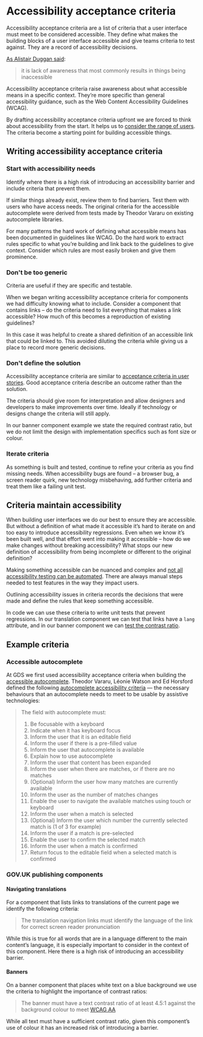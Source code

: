 # Accessibility acceptance criteria

Accessibility acceptance criteria are a list of criteria that a user interface must meet to be considered accessible. They define what makes the building blocks of a user interface accessible and give teams criteria to test against. They are a record of accessibility decisions.

[As Alistair Duggan said](https://accessibility.blog.gov.uk/2016/05/16/what-we-mean-when-we-talk-about-accessibility-2/):

> it is lack of awareness that most commonly results in things being inaccessible

Accessibility acceptance criteria raise awareness about what accessible means in a specific context. They’re more specific than general accessibility guidance, such as the Web Content Accessibility Guidelines (WCAG).

By drafting accessibility acceptance criteria upfront we are forced to think about accessibility from the start. It helps us to [consider the range of users](https://accessibility.blog.gov.uk/2016/05/16/consider-the-range-of-people-that-will-use-your-product-or-service/). The criteria become a starting point for building accessible things.

## Writing accessibility acceptance criteria

### Start with accessibility needs

Identify where there is a high risk of introducing an accessibility barrier and include criteria that prevent them.

If similar things already exist, review them to find barriers. Test them with users who have access needs. The original criteria for the accessible autocomplete were derived from tests made by Theodor Vararu on existing autocomplete libraries.

For many patterns the hard work of defining what accessible means has been documented in guidelines like WCAG. Do the hard work to extract rules specific to what you’re building and link back to the guidelines to give context. Consider which rules are most easily broken and give them prominence.

### Don't be too generic

Criteria are useful if they are specific and testable.

When we began writing accessibility acceptance criteria for components we had difficulty knowing what to include. Consider a component that contains links – do the criteria need to list everything that makes a link accessible? How much of this becomes a reproduction of existing guidelines?

In this case it was helpful to create a shared definition of an accessible link that could be linked to. This avoided diluting the criteria while giving us a place to record more generic decisions.

### Don't define the solution

Accessibility acceptance criteria are similar to [acceptance criteria in user stories](https://www.gov.uk/service-manual/agile-delivery/writing-user-stories#acceptance-criteria). Good acceptance criteria describe an outcome rather than the solution.  

The criteria should give room for interpretation and allow designers and developers to make improvements over time. Ideally if technology or designs change the criteria will still apply.

In our banner component example we state the required contrast ratio, but we do not limit the design with implementation specifics such as font size or colour.

### Iterate criteria

As something is built and tested, continue to refine your criteria as you find missing needs. When accessibility bugs are found – a browser bug, a screen reader quirk, new technology misbehaving, add further criteria and treat them like a failing unit test.

## Criteria maintain accessibility

When building user interfaces we do our best to ensure they are accessible. But without a definition of what made it accessible it’s hard to iterate on and too easy to introduce accessibility regressions. Even when we know it’s been built well, and that effort went into making it accessible – how do we make changes without breaking accessibility? What stops our new definition of accessibility from being incomplete or different to the original definition?

Making something accessible can be nuanced and complex and [not all accessibility testing can be automated](https://accessibility.blog.gov.uk/2017/02/24/what-we-found-when-we-tested-tools-on-the-worlds-least-accessible-webpage/). There are always manual steps needed to test features in the way they impact users.

Outlining accessibility issues in criteria records the decisions that were made and define the rules that keep something accessible.

In code we can use these criteria to write unit tests that prevent regressions. In our translation component we can test that links have a `lang` attribute, and in our banner component we can [test the contrast ratio](https://github.com/alphagov/govuk_frontend_toolkit/pull/374).

## Example criteria

### Accessible autocomplete

At GDS we first used accessibility acceptance criteria when building the [accessible autocomplete](https://github.com/alphagov/accessible-autocomplete). Theodor Vararu, Léonie Watson and Ed Horsford defined the following [autocomplete accessibility criteria](https://github.com/alphagov/accessible-autocomplete/blob/master/accessibility-criteria.md) — the necessary behaviours that an autocomplete needs to meet to be usable by assistive technologies:

> The field with autocomplete must:
> 1. Be focusable with a keyboard
> 2. Indicate when it has keyboard focus
> 3. Inform the user that it is an editable field
> 4. Inform the user if there is a pre-filled value
> 5. Inform the user that autocomplete is available
> 6. Explain how to use autocomplete
> 7. Inform the user that content has been expanded
> 8. Inform the user when there are matches, or if there are no matches
> 9. (Optional) Inform the user how many matches are currently available
> 10. Inform the user as the number of matches changes
> 11. Enable the user to navigate the available matches using touch or keyboard
> 12. Inform the user when a match is selected
> 13. (Optional) Inform the user which number the currently selected match is (1 of 3 for example)
> 14. Inform the user if a match is pre-selected
> 15. Enable the user to confirm the selected match
> 16. Inform the user when a match is confirmed
> 17. Return focus to the editable field when a selected match is confirmed

### GOV.UK publishing components

#### Navigating translations

For a component that lists links to translations of the current page we identify the following criteria:

> The translation navigation links must identify the language of the link for correct screen reader pronunciation

While this is true for all words that are in a language different to the main content’s language, it is especially important to consider in the context of this component. Here there is a high risk of introducing an accessibility barrier.

#### Banners

On a banner component that places white text on a blue background we use the criteria to highlight the importance of contrast ratios:

> The banner must have a text contrast ratio of at least 4.5:1 against the background colour to meet [WCAG AA](https://www.w3.org/TR/WCAG20/#visual-audio-contrast-contrast)

While all text must have a sufficient contrast ratio, given this component’s use of colour it has an increased risk of introducing a barrier.
